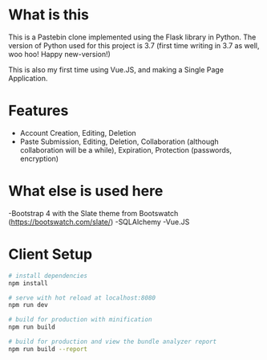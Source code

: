 # What is this
This is a Pastebin clone implemented using the Flask library in Python.
The version of Python used for this project is 3.7 (first time writing in 3.7
as well, woo hoo! Happy new-version!)

This is also my first time using Vue.JS, and making a Single Page Application.

# Features
* Account Creation, Editing, Deletion
* Paste Submission, Editing, Deletion, Collaboration (although collaboration will be a while), 
  Expiration, Protection (passwords, encryption)

# What else is used here
-Bootstrap 4 with the Slate theme from Bootswatch (https://bootswatch.com/slate/)
-SQLAlchemy
-Vue.JS

# Client Setup
``` bash
# install dependencies
npm install

# serve with hot reload at localhost:8080
npm run dev

# build for production with minification
npm run build

# build for production and view the bundle analyzer report
npm run build --report
``` 